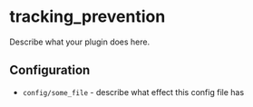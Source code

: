 tracking_prevention
========

Describe what your plugin does here.

Configuration
-------------

* `config/some_file` - describe what effect this config file has
